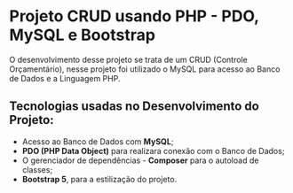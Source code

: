 # Projeto CRUD usando PHP - PDO, MySQL e Bootstrap

O desenvolvimento desse projeto se trata de um CRUD (Controle Orçamentário), nesse projeto foi utilizado o MySQL para acesso ao Banco de Dados e a Linguagem PHP.

## Tecnologias usadas no Desenvolvimento do Projeto:

* Acesso ao Banco de Dados com **MySQL**;
* **PDO (PHP Data Object)** para realizara conexão com o Banco de Dados;
* O gerenciador de dependências - **Composer** para o autoload de classes;
* **Bootstrap 5**, para a estilização do projeto.
